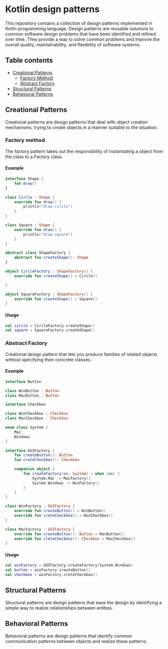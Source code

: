 # Kotlin design patterns

This repository contains a collection of design patterns implemented in Kotlin programming language. Design patterns are
reusable solutions to common software design problems that have been identified and refined over time. They provide a
way to solve common problems and improve the overall quality, maintainability, and flexibility of software systems.

## Table contents

- [Creational Patterns](#creational-patterns)
    - [Factory Method](#factory-method)
    - [Abstract Factory](#abstract-factory)
- [Structural Patterns](#structural-patterns)
- [Behavioral Patterns](#behavioral-patterns)

## Creational Patterns

Creational patterns are design patterns that deal with object creation mechanisms, trying to create objects in a manner
suitable to the situation.

### Factory method

The factory pattern takes out the responsibility of instantiating a object from the class to a Factory class.

#### Example

````kotlin
interface Shape {
    fun draw()
}

class Circle : Shape {
    override fun draw() {
        println("Draw circle")
    }
}

class Square : Shape {
    override fun draw() {
        println("Draw square")
    }
}

abstract class ShapeFactory {
    abstract fun createShape(): Shape
}

object CircleFactory : ShapeFactory() {
    override fun createShape() = Circle()

}

object SquareFactory : ShapeFactory() {
    override fun createShape() = Square()
}
````

#### Usage

````kotlin
val circle = CircleFactory.createShape()
val square = SquareFactory.createShape()
````

### Abstract Factory

Creational design pattern that lets you produce families of related objects without specifying their concrete classes.

#### Example

````kotlin
interface Button

class WinButton : Button
class MacButton : Button

interface Checkbox

class WinCheckbox : Checkbox
class MacCheckbox : Checkbox

enum class System {
    Mac,
    Windows
}

interface GUIFactory {
    fun createButton(): Button
    fun creteCheckbox(): Checkbox

    companion object {
        fun createFactory(os: System) = when (os) {
            System.Mac -> MacFactory()
            System.Windows -> WinFactory()
        }
    }
}

class WinFactory : GUIFactory {
    override fun createButton() = WinButton()
    override fun creteCheckbox() = WinCheckbox()
}

class MacFactory : GUIFactory {
    override fun createButton(): Button = MacButton()
    override fun creteCheckbox(): Checkbox = MacCheckbox()
}
````

#### Usage

````kotlin
val winFactory = GUIFactory.createFactory(System.Windows)
val button = winFactory.createButton()
val checkbox = winFactory.creteCheckbox()
````

## Structural Patterns

Structural patterns are design patterns that ease the design by identifying a simple way to realize relationships
between entities.

## Behavioral Patterns

Behavioral patterns are design patterns that identify common communication patterns between objects and realize these
patterns.
